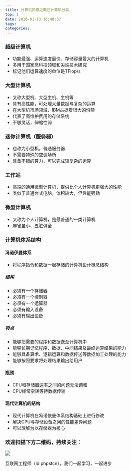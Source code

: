 ```yaml
---
title: 计算机网络之概述计算机分类
top: 1
date: 2016-01-13 16:48:37
tags:
categories:
---
```


### 超级计算机
- 功能最强、运算速度最快、存储容量最大的计算机
- 多用于国家高科技领域和尖端技术研究
- 标记他们运算速度的单位是TFlop/s

### 大型计算机
- 又称大型机、大型主机、主机等
- 具有高性能，可处理大量数据与复杂的运算
- 在大型机市场领域，IBM占据着很大的份额
- 代表了高维护费用的存储系统
- 不够灵活，伸缩性弱

### 迷你计算机（服务器）
- 也称为小型机，普通服务器
- 不需要特殊的空调场所
- 具备不错的算力，可以完成较复杂的运算

### 工作站
- 高端的通用微型计算机，提供比个人计算机更强大的性能
- 类似于普通台式电脑，体积较大，但性能强劲

### 微型计算机
- 又称为个人计算机，是最普通的一类计算机
- 麻雀虽小、五脏俱全

### 计算机体系结构
#### 冯诺伊曼体系
- 将程序指令和数据一起存储的计算机设计概念结构
##### 结构
- 必须有一个存储器
- 必须有一个控制器
- 必须有一个运算器
- 必须有输入设备
- 必须有输出设备
##### 特点
- 能够把需要的程序和数据送至计算机中
- 能够长期记忆程序、数据、中间结果及最终运算结果的能力
- 能够具备算术、逻辑运算和数据传送等数据加工处理的能力
- 能够按照要求将处理结果输出给用户
#### 瓶颈
- CPU和存储器速率之间的问题无法调和
- CPU经常空转等待数据传输

#### 现代计算机的结构
- 现代计算机在冯诺依曼体系结构基础上进行修改
- 解决CPU与存储设备之间的性能差异问题
- 可以理解为以存储器为核心

### 欢迎扫描下方二维码，持续关注：
![](https://ww1.sinaimg.cn/large/a616b9a4gy1g4xzv954a4j20760763yo.jpg)

互联网工程师（id:phpstcn），我们一起学习，一起进步